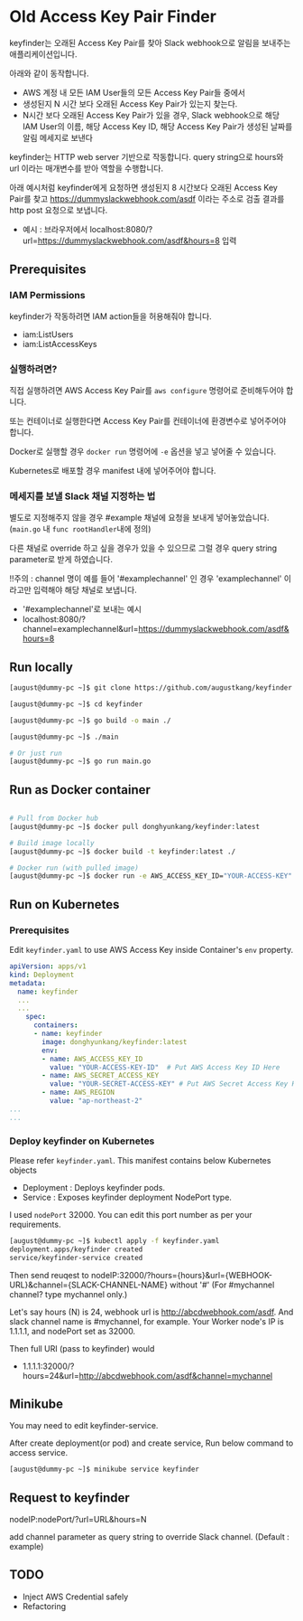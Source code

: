 # Old Access Key Pair Finder

keyfinder는 오래된 Access Key Pair를 찾아 Slack webhook으로 알림을 보내주는 애플리케이션입니다.

아래와 같이 동작합니다.

- AWS 계정 내 모든 IAM User들의 모든 Access Key Pair들 중에서
- 생성된지 N 시간 보다 오래된 Access Key Pair가 있는지 찾는다.
- N시간 보다 오래된 Access Key Pair가 있을 경우, Slack webhook으로 해당 IAM User의 이름, 해당 Access Key ID, 해당 Access Key Pair가 생성된 날짜를 알림 메세지로 보낸다

keyfinder는 HTTP web server 기반으로 작동합니다. query string으로 hours와 url 이라는 매개변수를 받아 역할을 수행합니다.

아래 예시처럼 keyfinder에게 요청하면 생성된지 8 시간보다 오래된 Access Key Pair를 찾고 https://dummyslackwebhook.com/asdf 이라는 주소로 검출 결과를 http post 요청으로 보냅니다.

- 예시 : 브라우저에서 localhost:8080/?url=https://dummyslackwebhook.com/asdf&hours=8 입력

## Prerequisites

### IAM Permissions

keyfinder가 작동하려면 IAM action들을 허용해줘야 합니다.

- iam:ListUsers
- iam:ListAccessKeys

### 실행하려면?

직접 실행하려면 AWS Access Key Pair를 `aws configure` 명령어로 준비해두어야 합니다.

또는 컨테이너로 실행한다면 Access Key Pair를 컨테이너에 환경변수로 넣어주어야 합니다.

Docker로 실행할 경우 `docker run` 명령어에 `-e` 옵션을 넣고 넣어줄 수 있습니다.

Kubernetes로 배포할 경우 manifest 내에 넣어주어야 합니다.

### 메세지를 보낼 Slack 채널 지정하는 법

별도로 지정해주지 않을 경우 #example 채널에 요청을 보내게 넣어놓았습니다.(`main.go` 내 `func rootHandler`내에 정의)

다른 채널로 override 하고 싶을 경우가 있을 수 있으므로 그럴 경우 query string parameter로 받게 하였습니다.

!!주의 : channel 명이 예를 들어 '#examplechannel' 인 경우 'examplechannel' 이라고만 입력해야 해당 채널로 보냅니다.

- '#examplechannel'로 보내는 예시
- localhost:8080/?channel=examplechannel&url=https://dummyslackwebhook.com/asdf&hours=8

## Run locally

```bash
[august@dummy-pc ~]$ git clone https://github.com/augustkang/keyfinder

[august@dummy-pc ~]$ cd keyfinder

[august@dummy-pc ~]$ go build -o main ./

[august@dummy-pc ~]$ ./main

# Or just run
[august@dummy-pc ~]$ go run main.go
```

## Run as Docker container
```bash

# Pull from Docker hub
[august@dummy-pc ~]$ docker pull donghyunkang/keyfinder:latest

# Build image locally
[august@dummy-pc ~]$ docker build -t keyfinder:latest ./

# Docker run (with pulled image)
[august@dummy-pc ~]$ docker run -e AWS_ACCESS_KEY_ID="YOUR-ACCESS-KEY" -e AWS_SECRET_ACCESS_KEY="YOUR-SECRET-KEY" -e AWS_REGION=ap-northeast-2 -d -p 8080:8080 --name keyfinder donghyunkang/keyfinder:latest
```

## Run on Kubernetes

### Prerequisites

Edit `keyfinder.yaml` to use AWS Access Key inside Container's `env` property.

```yaml
apiVersion: apps/v1
kind: Deployment
metadata:
  name: keyfinder
  ...
  ...
    spec:
      containers:
      - name: keyfinder
        image: donghyunkang/keyfinder:latest
        env:
        - name: AWS_ACCESS_KEY_ID
          value: "YOUR-ACCESS-KEY-ID"  # Put AWS Access Key ID Here
        - name: AWS_SECRET_ACCESS_KEY 
          value: "YOUR-SECRET-ACCESS-KEY" # Put AWS Secret Access Key Here
        - name: AWS_REGION
          value: "ap-northeast-2"
...
...
```

### Deploy keyfinder on Kubernetes

Please refer `keyfinder.yaml`. This manifest contains below Kubernetes objects

- Deployment : Deploys keyfinder pods.
- Service : Exposes keyfinder deployment NodePort type.

I used `nodePort` 32000. You can edit this port number as per your requirements.

```bash
[august@dummy-pc ~]$ kubectl apply -f keyfinder.yaml
deployment.apps/keyfinder created
service/keyfinder-service created

```

Then send reuqest to nodeIP:32000/?hours={hours}&url={WEBHOOK-URL}&channel={SLACK-CHANNEL-NAME} without '#' (For #mychannel channel? type mychannel only.)

Let's say hours (N) is 24, webhook url is http://abcdwebhook.com/asdf.
And slack channel name is #mychannel, for example.
Your Worker node's IP is 1.1.1.1, and nodePort set as 32000.

Then full URI (pass to keyfinder) would

- 1.1.1.1:32000/?hours=24&url=http://abcdwebhook.com/asdf&channel=mychannel

## Minikube

You may need to edit keyfinder-service.

After create deployment(or pod) and create service, Run below command to access service.
```bash
[august@dummy-pc ~]$ minikube service keyfinder
```

## Request to keyfinder

nodeIP:nodePort/?url=URL&hours=N

add channel parameter as query string to override Slack channel.
(Default : example)

## TODO
- Inject AWS Credential safely
- Refactoring
